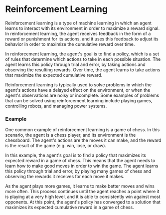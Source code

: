 # Reinforcement Learning

Reinforcement learning is a type of machine learning in which an agent learns to interact with its environment in order to maximize a reward signal. In reinforcement learning, the agent receives feedback in the form of a reward or punishment for its actions, and it uses this feedback to adjust its behavior in order to maximize the cumulative reward over time.

In reinforcement learning, the agent's goal is to find a policy, which is a set of rules that determine which actions to take in each possible situation. The agent learns this policy through trial and error, by taking actions and observing the resulting rewards. Over time, the agent learns to take actions that maximize the expected cumulative reward.

Reinforcement learning is typically used to solve problems in which the agent's actions have a delayed effect on the environment, or when the agent's observations are noisy or incomplete. Some examples of problems that can be solved using reinforcement learning include playing games, controlling robots, and managing power systems.

### Example

One common example of reinforcement learning is a game of chess. In this scenario, the agent is a chess player, and its environment is the chessboard. The agent's actions are the moves it can make, and the reward is the result of the game (e.g. win, lose, or draw).

In this example, the agent's goal is to find a policy that maximizes its expected reward in a game of chess. This means that the agent needs to learn how to make good moves in order to win the game. The agent learns this policy through trial and error, by playing many games of chess and observing the rewards it receives for each move it makes.

As the agent plays more games, it learns to make better moves and wins more often. This process continues until the agent reaches a point where it is playing at a very high level, and it is able to consistently win against most opponents. At this point, the agent's policy has converged to a solution that maximizes its expected cumulative reward in a game of chess.
